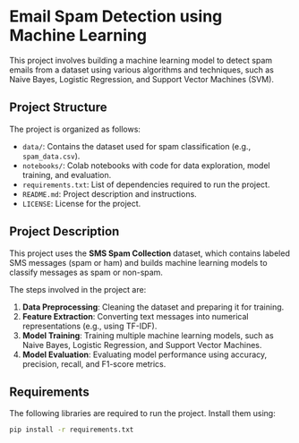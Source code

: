 # Email Spam Detection using Machine Learning

This project involves building a machine learning model to detect spam emails from a dataset using various algorithms and techniques, such as Naive Bayes, Logistic Regression, and Support Vector Machines (SVM).

## Project Structure

The project is organized as follows:

- `data/`: Contains the dataset used for spam classification (e.g., `spam_data.csv`).
- `notebooks/`: Colab notebooks with code for data exploration, model training, and evaluation.
- `requirements.txt`: List of dependencies required to run the project.
- `README.md`: Project description and instructions.
- `LICENSE`: License for the project.

## Project Description

This project uses the **SMS Spam Collection** dataset, which contains labeled SMS messages (spam or ham) and builds machine learning models to classify messages as spam or non-spam.

The steps involved in the project are:
1. **Data Preprocessing**: Cleaning the dataset and preparing it for training.
2. **Feature Extraction**: Converting text messages into numerical representations (e.g., using TF-IDF).
3. **Model Training**: Training multiple machine learning models, such as Naive Bayes, Logistic Regression, and Support Vector Machines.
4. **Model Evaluation**: Evaluating model performance using accuracy, precision, recall, and F1-score metrics.

## Requirements

The following libraries are required to run the project. Install them using:

```bash
pip install -r requirements.txt
